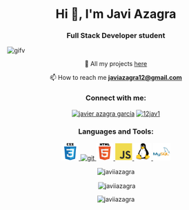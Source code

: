 <h1 align="center">Hi 👋, I'm Javi Azagra</h1>
<h3 align="center">Full Stack Developer student</h3>

<img src="https://64.media.tumblr.com/61b42677879a0be38fb2779459b0f456/tumblr_nzv60uVwxB1uo5tbio1_1280.gifv" alt="gifv">

<div align="center">
  
📂 All my projects [here](https://github.com/JaviiAzagra?tab=repositories)

📫 How to reach me **javiazagra12@gmail.com**
</div>

<h3 align="center">Connect with me:</h3>
<p align="center">
<a href="https://www.linkedin.com/in/javier-azagra-garc%C3%ADa-33b41a219/" target="_blank"><img align="center" src="https://raw.githubusercontent.com/rahuldkjain/github-profile-readme-generator/master/src/images/icons/Social/linked-in-alt.svg" alt="javier azagra garcía" height="30" width="40" /></a>
<a href="https://instagram.com/12jav1" target="_blank"><img align="center" src="https://raw.githubusercontent.com/rahuldkjain/github-profile-readme-generator/master/src/images/icons/Social/instagram.svg" alt="12jav1" height="30" width="40" /></a>
</p>

<h3 align="center">Languages and Tools:</h3>
<p align="center"> <a href="https://www.w3schools.com/css/" target="_blank" rel="noreferrer"> <img src="https://raw.githubusercontent.com/devicons/devicon/master/icons/css3/css3-original-wordmark.svg" alt="css3" width="40" height="40"/> </a> <a href="https://git-scm.com/" target="_blank" rel="noreferrer"> <img src="https://www.vectorlogo.zone/logos/git-scm/git-scm-icon.svg" alt="git" width="40" height="40"/> </a> <a href="https://www.w3.org/html/" target="_blank" rel="noreferrer"> <img src="https://raw.githubusercontent.com/devicons/devicon/master/icons/html5/html5-original-wordmark.svg" alt="html5" width="40" height="40"/> </a> <a href="https://developer.mozilla.org/en-US/docs/Web/JavaScript" target="_blank" rel="noreferrer"> <img src="https://raw.githubusercontent.com/devicons/devicon/master/icons/javascript/javascript-original.svg" alt="javascript" width="40" height="40"/> </a> <a href="https://www.linux.org/" target="_blank" rel="noreferrer"> <img src="https://raw.githubusercontent.com/devicons/devicon/master/icons/linux/linux-original.svg" alt="linux" width="40" height="40"/> </a> <a href="https://www.mysql.com/" target="_blank" rel="noreferrer"> <img src="https://raw.githubusercontent.com/devicons/devicon/master/icons/mysql/mysql-original-wordmark.svg" alt="mysql" width="40" height="40"/> </a> </p>

<div align="center">
  
<p><img align="center" src="https://github-readme-stats.vercel.app/api/top-langs?username=javiiazagra&show_icons=true&locale=en&layout=compact" alt="javiiazagra" /></p>

<p>&nbsp;<img align="center" src="https://github-readme-stats.vercel.app/api?username=javiiazagra&show_icons=true&locale=en" alt="javiiazagra" /></p>
  
</div>

<p align="center"> <img src="https://komarev.com/ghpvc/?username=javiiazagra&label=Profile%20views&color=0e75b6&style=flat" alt="javiiazagra" /> </p>
